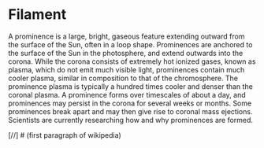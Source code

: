 # Filament

A prominence is a large, bright, gaseous feature extending outward from the
surface of the Sun, often in a loop shape. Prominences are anchored to the
surface of the Sun in the photosphere, and extend outwards into the
corona. While the corona consists of extremely hot ionized gases, known as
plasma, which do not emit much visible light, prominences contain much cooler
plasma, similar in composition to that of the chromosphere. The prominence
plasma is typically a hundred times cooler and denser than the coronal plasma. A
prominence forms over timescales of about a day, and prominences may persist in
the corona for several weeks or months. Some prominences break apart and may
then give rise to coronal mass ejections. Scientists are currently researching
how and why prominences are formed.

[//] # (first paragraph of wikipedia)
